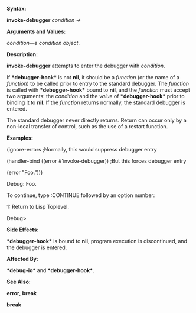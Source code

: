  

**Syntax:** 

**invoke-debugger** *condition →* 

**Arguments and Values:** 

*condition*—a *condition object*. 

**Description:** 

**invoke-debugger** attempts to enter the debugger with *condition*. 

If **\*debugger-hook\*** is not **nil**, it should be a *function* (or the name of a *function*) to be called prior to entry to the standard debugger. The *function* is called with **\*debugger-hook\*** bound to **nil**, and the *function* must accept two arguments: the *condition* and the *value* of **\*debugger-hook\*** prior to binding it to **nil**. If the *function* returns normally, the standard debugger is entered. 

The standard debugger never directly returns. Return can occur only by a non-local transfer of control, such as the use of a restart function. 

**Examples:** 

(ignore-errors ;Normally, this would suppress debugger entry 

(handler-bind ((error #’invoke-debugger)) ;But this forces debugger entry 

(error "Foo."))) 

Debug: Foo. 

To continue, type :CONTINUE followed by an option number: 

1: Return to Lisp Toplevel. 

Debug&#62; 

**Side Effects:** 

**\*debugger-hook\*** is bound to **nil**, program execution is discontinued, and the debugger is entered. 

**Affected By:** 

**\*debug-io\*** and **\*debugger-hook\***. 

**See Also:** 

**error**, **break** 



 

 

**break** 

